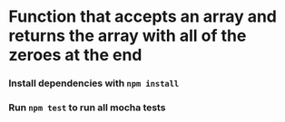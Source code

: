 # Function that accepts an array and returns the array with all of the zeroes at the end



### Install dependencies with `npm install`

### Run `npm test` to run all mocha tests
